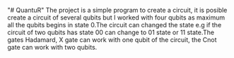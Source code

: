 "# QuantuR" 
The project is a simple program to create a circuit, it is posible create a circuit of several qubits but I worked with four qubits as maximum all the qubits begins in state 0.The circuit can changed the state e.g if the circuit of two qubits has state 00 can change to 01 state or 11 state.The gates Hadamard, X gate can work with one qubit of the circuit, the Cnot gate can work with two qubits.
